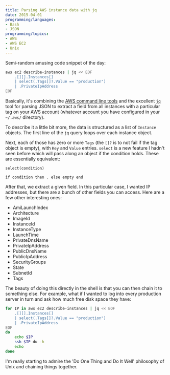 ```yaml
---
title: Parsing AWS instance data with jq
date: 2015-04-01
programming/languages:
- Bash
- JSON
programming/topics:
- AWS
- AWS EC2
- Unix
---
```

Semi-random amusing code snippet of the day:

```bash
aws ec2 describe-instances | jq << EOF
    .[][].Instances[]
    | select(.Tags[]?.Value == "production")
    | .PrivateIpAddress
EOF
```

<!--more-->

Basically, it's combining the <a href="https://aws.amazon.com/cli/">AWS command line tools</a> and the excellent <a href="https://stedolan.github.io/jq/">`jq`</a> tool for parsing JSON to extract a field from all instances with a particular tag on your AWS account (whatever account you have configured in your `~/.aws/` directory).

To describe it a little bit more, the data is structured as a list of `Instance` objects. The first line of the `jq` query loops over each instance object.

Next, each of those has zero or more `Tags` (the `[]?` is to not fail if the tag object is empty), with `Key` and `Value` entries. `select` is a new feature I hadn't seen before which will pass along an object if the condition holds. These are essentially equivalent:

```text
select(condition)
```

```text
if condition then . else empty end
```

After that, we extract a given field. In this particular case, I wanted IP addresses, but there are a bunch of other fields you can access. Here are a few other interesting ones:


* AmiLaunchIndex
* Architecture
* ImageId
* InstanceId
* InstanceType
* LaunchTime
* PrivateDnsName
* PrivateIpAddress
* PublicDnsName
* PublicIpAddress
* SecurityGroups
* State
* SubnetId
* Tags


The beauty of doing this directly in the shell is that you can then chain it to something else. For example, what if I wanted to log into every production server in turn and ask how much free disk space they have:

```bash
for IP in aws ec2 describe-instances | jq << EOF
    .[][].Instances[]
    | select(.Tags[]?.Value == "production")
    | .PrivateIpAddress
EOF
do
    echo $IP
    ssh $IP du -h
    echo
done
```

I'm really starting to admire the 'Do One Thing and Do It Well' philosophy of Unix and chaining things together.
